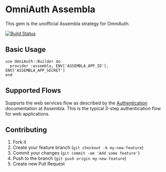 # OmniAuth Assembla

This gem is the unofficial Assembla strategy for OmniAuth.

[![Build Status](https://travis-ci.org/onboarder/omniauth-assembla.png)](https://travis-ci.org/onboarder/omniauth-assembla)

## Basic Usage

```
use OmniAuth::Builder do
  provider :assembla, ENV['ASSEMBLA_APP_ID'], ENV['ASSEMBLA_APP_SECRET']
end
```

## Supported Flows

Supports the web services flow as described by the [Authentication](http://api-doc.assembla.com/content/authentication.html#web_service) documentation at Assembla. This is the typical 3-step authentication flow for web applications.

## Contributing

1. Fork it
2. Create your feature branch (`git checkout -b my-new-feature`)
3. Commit your changes (`git commit -am 'Add some feature'`)
4. Push to the branch (`git push origin my-new-feature`)
5. Create new Pull Request
